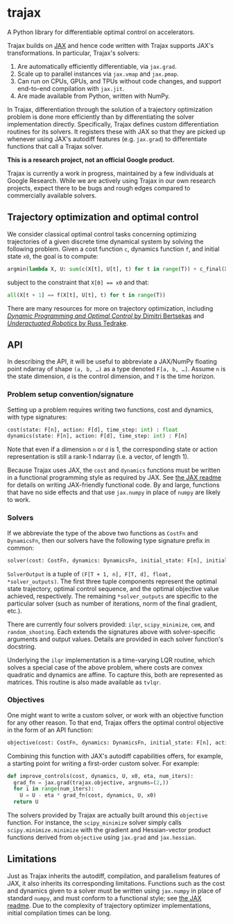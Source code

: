 # trajax

A Python library for differentiable optimal control on accelerators.

Trajax builds on [JAX](https://github.com/google/jax) and hence code written
with Trajax supports JAX's transformations. In particular, Trajax's solvers:

1. Are automatically efficiently differentiable, via `jax.grad`.
2. Scale up to parallel instances via `jax.vmap` and `jax.pmap`.
3. Can run on CPUs, GPUs, and TPUs without code changes, and support end-to-end compilation with `jax.jit`.
4. Are made available from Python, written with NumPy.

In Trajax, differentiation through the solution of a trajectory optimization problem is done more efficiently than by differentiating the solver implementation directly. Specifically, Trajax defines custom differentiation routines for its solvers. It registers these with JAX so that they are picked up whenever using JAX's autodiff features (e.g. `jax.grad`) to differentiate functions that call a Trajax solver.

**This is a research project, not an official Google product.**

Trajax is currently a work in progress, maintained by a few individuals at Google Research. While we are actively using Trajax in our own research projects, expect there to be bugs and rough edges compared to commercially available solvers.

## Trajectory optimization and optimal control

We consider classical optimal control tasks concerning optimizing trajectories of a given discrete time dynamical system by solving the following problem. Given a cost function `c`, dynamics function `f`, and initial state `x0`, the goal is to compute:

```python
argmin(lambda X, U: sum(c(X[t], U[t], t) for t in range(T)) + c_final(X[T]))
```

subject to the constraint that `X[0] == x0` and that:

```python
all(X[t + 1] == f(X[t], U[t], t) for t in range(T))
```

There are many resources for more on trajectory optimization, including [_Dynamic Programming and Optimal Control_ by Dimitri Bertsekas](http://athenasc.com/dpbook.html) and [_Underactuated Robotics_ by Russ Tedrake](http://underactuated.mit.edu/trajopt.html).

## API

In describing the API, it will be useful to abbreviate a JAX/NumPy floating point ndarray of shape `(a, b, …)` as a type denoted `F[a, b, …]`. Assume `n` is the state dimension, `d` is the control dimension, and `T` is the time horizon.

### Problem setup convention/signature

Setting up a problem requires writing two functions, cost and dynamics, with type signatures:

```python
cost(state: F[n], action: F[d], time_step: int) : float
dynamics(state: F[n], action: F[d], time_step: int) : F[n]
```

Note that even if a dimension `n` or `d` is 1, the corresponding state or action representation is still a rank-1 ndarray (i.e. a vector, of length 1).

Because Trajax uses JAX, the `cost` and `dynamics` functions must be written in a functional programming style as required by JAX. See [the JAX readme](https://github.com/google/jax#current-gotchas) for details on writing JAX-friendly functional code. By and large, functions that have no side effects and that use `jax.numpy` in place of `numpy` are likely to work.

### Solvers

If we abbreviate the type of the above two functions as `CostFn` and `DynamicsFn`, then our solvers have the following type signature prefix in common:

```python
solver(cost: CostFn, dynamics: DynamicsFn, initial_state: F[n], initial_actions: F[T, d], *solver_args, **solver_kwargs): SolverOutput
```

`SolverOutput` is a tuple of `(F[T + 1, n], F[T, d], float, *solver_outputs)`. The first three tuple components represent the optimal state trajectory, optimal control sequence, and the optimal objective value achieved, respectively. The remaining `*solver_outputs` are specific to the particular solver (such as number of iterations, norm of the final gradient, etc.).

There are currently four solvers provided: `ilqr`, `scipy_minimize`, `cem`, and `random_shooting`. Each extends the signatures above with solver-specific arguments and output values. Details are provided in each solver function's docstring.

Underlying the `ilqr` implementation is a time-varying LQR routine, which solves a special case of the above problem, where costs are convex quadratic and dynamics are affine. To capture this, both are represented as matrices. This routine is also made available as `tvlqr`.

### Objectives

One might want to write a custom solver, or work with an objective function for any other reason. To that end, Trajax offers the optimal control objective in the form of an API function:

```python
objective(cost: CostFn, dynamics: DynamicsFn, initial_state: F[n], actions: F[T, d]): float
```

Combining this function with JAX's autodiff capabilities offers, for example, a starting point for writing a first-order custom solver. For example:

```python
def improve_controls(cost, dynamics, U, x0, eta, num_iters):
  grad_fn = jax.grad(trajax.objective, argnums=(2,))
  for i in range(num_iters):
    U = U - eta * grad_fn(cost, dynamics, U, x0)
  return U
```

The solvers provided by Trajax are actually built around this `objective` function. For instance, the `scipy_minimize` solver simply calls `scipy.minimize.minimize` with the gradient and Hessian-vector product functions derived from `objective` using `jax.grad` and `jax.hessian`.

## Limitations

​​Just as Trajax inherits the autodiff, compilation, and parallelism features of JAX, it also inherits its corresponding limitations. Functions such as the cost and dynamics given to a solver must be written using `jax.numpy` in place of standard `numpy`, and must conform to a functional style; see [the JAX readme](https://github.com/google/jax#current-gotchas). Due to the complexity of trajectory optimizer implementations, initial compilation times can be long.
